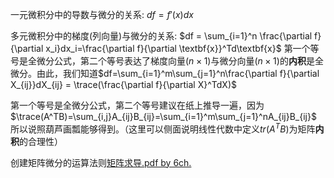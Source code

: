 一元微积分中的导数与微分的关系: $df = f'(x)dx$

多元微积分中的梯度(列向量)与微分的关系: $df = \sum_{i=1}^n \frac{\partial f}{\partial x_i}dx_i=\frac{\partial f}{\partial \textbf{x}}^Td\textbf{x}$ 第一个等号是全微分公式，第二个等号表达了梯度向量($n \times 1$)与微分向量($n \times 1$)的**内积**是全微分。由此，我们知道$df=\sum_{i=1}^m\sum_{j=1}^n\frac{\partial f}{\partial X_{ij}}dX_{ij} = \trace(\frac{\partial f}{\partial X}^TdX)$ 

第一个等号是全微分公式，第二个等号建议在纸上推导一遍，因为$\trace(A^TB)=\sum_{i,j}A_{ij}B_{ij}=\sum_{i=1}^m\sum_{j=1}^nA_{ij}B_{ij}$ 所以说照葫芦画瓢能够得到。（这里可以侧面说明线性代数中定义$tr(A^TB)$为矩阵**内积**的合理性）

 创建矩阵微分的运算法则[矩阵求导.pdf by 6ch.](./矩阵求导.pdf)

